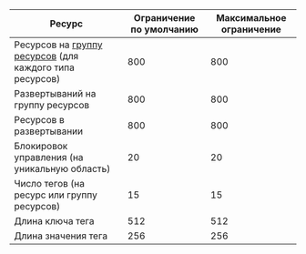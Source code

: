 Ресурс|Ограничение по умолчанию|Максимальное ограничение
---|---|---
Ресурсов на [группу ресурсов](../articles/resource-group-overview.md#resource-groups) (для каждого типа ресурсов)|800|800
Развертываний на группу ресурсов|800|800
Ресурсов в развертывании|800|800
Блокировок управления (на уникальную область)|20|20
Число тегов (на ресурс или группу ресурсов)|15|15
Длина ключа тега|512|512
Длина значения тега|256|256

<!---HONumber=AcomDC_0211_2016-->